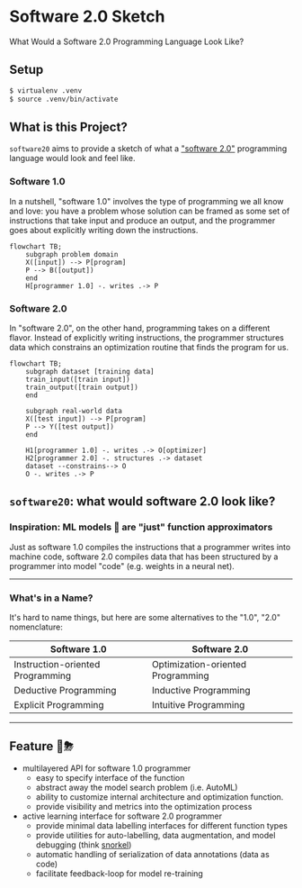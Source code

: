 # Software 2.0 Sketch

What Would a Software 2.0 Programming Language Look Like?

## Setup

```bash
$ virtualenv .venv
$ source .venv/bin/activate
```

## What is this Project?

`software20` aims to provide a sketch of what a
["software 2.0"](https://karpathy.medium.com/software-2-0-a64152b37c35)
programming language would look and feel like.

### Software 1.0

In a nutshell, "software 1.0" involves the type of programming we all know and
love: you have a problem whose solution can be framed as some set of
instructions that take input and produce an output, and the programmer goes
about explicitly writing down the instructions.

```mermaid
flowchart TB;
    subgraph problem domain
    X([input]) --> P[program]
    P --> B([output])
    end
    H[programmer 1.0] -. writes .-> P
```

### Software 2.0

In "software 2.0", on the other hand, programming takes on a different flavor.
Instead of explicitly writing instructions, the programmer structures data
which constrains an optimization routine that finds the program for us.

```mermaid
flowchart TB;
    subgraph dataset [training data]
    train_input([train input])
    train_output([train output])
    end

    subgraph real-world data
    X([test input]) --> P[program]
    P --> Y([test output])
    end

    H1[programmer 1.0] -. writes .-> O[optimizer]
    H2[programmer 2.0] -. structures .-> dataset
    dataset --constrains--> O
    O -. writes .-> P
```


## `software20`: what would software 2.0 look like?

### Inspiration: ML models 🤖 are "just" function approximators

Just as software 1.0 compiles the instructions that a programmer writes into
machine code, software 2.0 compiles data that has been structured by a programmer
into model "code" (e.g. weights in a neural net).

---

### What's in a Name?

It's hard to name things, but here are some alternatives to the "1.0", "2.0"
nomenclature:

| Software 1.0 | Software 2.0  |
--- | ---
| Instruction-oriented Programming | Optimization-oriented Programming |
| Deductive Programming | Inductive Programming |
| Explicit Programming | Intuitive Programming |

---

## Feature 🧠⛈

- multilayered API for software 1.0 programmer
  - easy to specify interface of the function
  - abstract away the model search problem (i.e. AutoML)
  - ability to customize internal architecture and optimization function.
  - provide visibility and metrics into the optimization process
- active learning interface for software 2.0 programmer
  - provide minimal data labelling interfaces for different function types
  - provide utilities for auto-labelling, data augmentation, and model
    debugging (think [snorkel](https://www.snorkel.org/))
  - automatic handling of serialization of data annotations (data as code)
  - facilitate feedback-loop for model re-training
